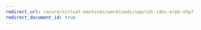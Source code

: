 ```yaml
---
redirect_url: /azure/virtual-machines/workloads/sap/cal-ides-erp6-ehp7-sp3-sql
redirect_document_id: true
---
```

